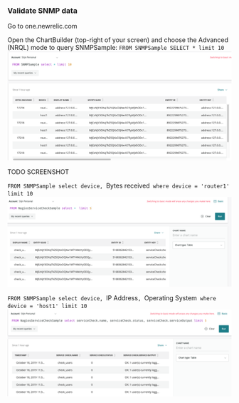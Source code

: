 ### Validate SNMP data

Go to one.newrelic.com

Open the ChartBuilder (top-right of your screen) and choose the Advanced (NRQL) mode to query SNMPSample: 
`FROM SNMPSample SELECT * limit 10`
![alt text](https://github.com/polfliet/katacoda-scenarios/blob/master/snmp/screenshots/query0.png?raw=true "Query")

TODO SCREENSHOT

`FROM SNMPSample select device, `Bytes received` where device = 'router1' limit 10`
![alt text](https://github.com/polfliet/katacoda-scenarios/blob/master/nagios/screenshots/query1.png?raw=true "Query")

`FROM SNMPSample select device, `IP Address`, `Operating System` where device = 'host1' limit 10`
![alt text](https://github.com/polfliet/katacoda-scenarios/blob/master/nagios/screenshots/query2.png?raw=true "Query")
